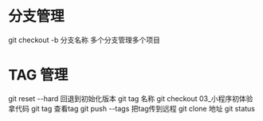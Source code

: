 # 分支管理
git checkout -b 分支名称
多个分支管理多个项目

# TAG 管理
git reset --hard 回退到初始化版本
git tag 名称
git checkout 03_小程序初体验 拿代码
git tag 查看tag
git push --tags 把tag传到远程
git clone 地址
git status